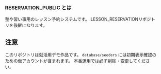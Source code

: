### RESERVATION_PUBLIC とは

塾や習い事用のレッスン予約システムです。
LESSON_RESERVATIONリポジトリを後継になります。

## 注意

このリポジトリは就活用デモ作品です。
`database/seeders` には初期表示確認のための仮アカウントが含まれます。
本番運用では必ず削除・変更してください。
